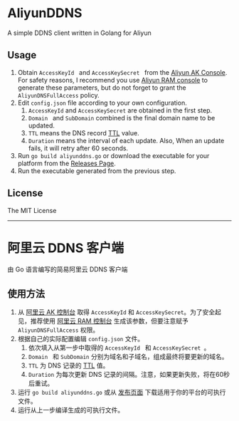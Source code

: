 AliyunDDNS
===========================
A simple DDNS client written in Golang for Aliyun

Usage
-----------
1. Obtain `AccessKeyId ` and `AccessKeySecret ` from the [Aliyun AK Console][1]. For safety reasons, I recommend you use [Aliyun RAM console][2] to generate these parameters, but do not forget to grant the `AliyunDNSFullAccess` policy.
1. Edit `config.json` file according to your own configuration.
    1. `AccessKeyId` and `AccessKeySecret` are obtained in the first step.
    1. `Domain ` and `SubDomain` combined is the final domain name to be updated.
    1. `TTL` means the DNS record [TTL][3] value.
    1. `Duration` means the interval of each update. Also, When an update fails, it will retry after 60 seconds.
1. Run `go build aliyunddns.go` or download the executable for your platform from the [Releases Page][5].
1. Run the executable generated from the previous step.

License
-----------
The MIT License

****

阿里云 DDNS 客户端
===========================
由 Go 语言编写的简易阿里云 DDNS 客户端

使用方法
-----------
1. 从 [阿里云 AK 控制台][1] 取得 `AccessKeyId` 和 `AccessKeySecret`。为了安全起见，推荐使用 [阿里云 RAM 控制台][2] 生成该参数，但要注意赋予 `AliyunDNSFullAccess` 权限。
1. 根据自己的实际配置编辑 `config.json` 文件。
    1. 依次填入从第一步中取得的 `AccessKeyId ` 和 `AccessKeySecret `。
    1. `Domain ` 和 `SubDomain` 分别为域名和子域名，组成最终将要更新的域名。
    1. `TTL` 为 DNS 记录的 [TTL][4] 值。
    1. `Duration` 为每次更新 DNS 记录的间隔。注意，如果更新失败，将在60秒后重试。
1. 运行 `go build aliyunddns.go` 或从 [发布页面][5] 下载适用于你的平台的可执行文件。
1. 运行从上一步编译生成的可执行文件。

[1]: https://ak-console.aliyun.com/ "Aliyun AK Console"
[2]: https://ram.console.aliyun.com/#/user/list?guide "RAM console"
[3]: https://en.wikipedia.org/wiki/Time_to_live "Time-to-live"
[4]: https://zh.wikipedia.org/wiki/存活时间 "Time-to-live"
[5]: https://github.com/JerryLocke/AliyunDDNS/releases "Releases Page"